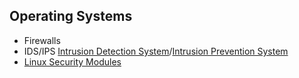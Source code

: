 ## Operating Systems
* Firewalls
* IDS/IPS [Intrusion Detection System](../../Mathematics/Computer%20Science/Operating%20Systems/UNIX%20and%20Linux/Intrusion%20Detection%20System.md)/[Intrusion Prevention System](../../Mathematics/Computer%20Science/Operating%20Systems/UNIX%20and%20Linux/Intrusion%20Prevention%20System.md)
* [Linux Security Modules](../../Mathematics/Computer%20Science/Operating%20Systems/UNIX%20and%20Linux/Linux%20Security%20Modules.md)

